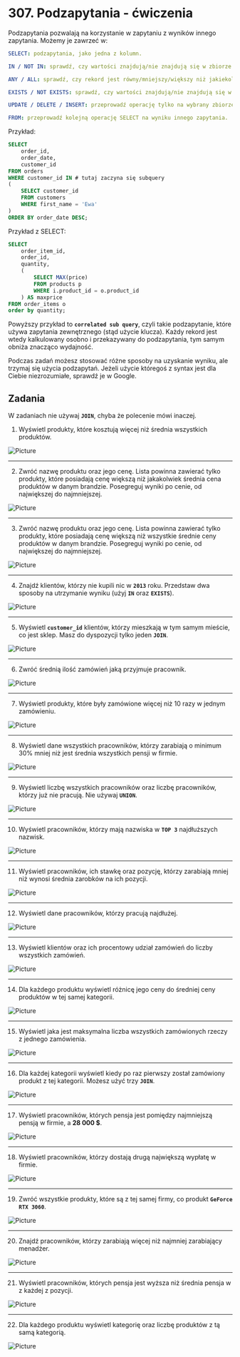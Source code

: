 # 307. Podzapytania - ćwiczenia

Podzapytania pozwalają na korzystanie w zapytaniu z wyników innego zapytania. Możemy je zawrzeć w:

```yaml
SELECT: podzapytania, jako jedna z kolumn.

IN / NOT IN: sprawdź, czy wartości znajdują/nie znajdują się w zbiorze z podzapytania.

ANY / ALL: sprawdź, czy rekord jest równy/mniejszy/większy niż jakiekolwiek/wszystkie rekordy z zapytania. W porównaniu do poprzedniego, używa się tutaj =, <, >.

EXISTS / NOT EXISTS: sprawdź, czy wartości znajdują/nie znajdują się w zbiorze z podzapytania.

UPDATE / DELETE / INSERT: przeprowadź operację tylko na wybrany zbiorze.

FROM: przeprowadź kolejną operację SELECT na wyniku innego zapytania.
```

Przykład:

```sql
SELECT
    order_id,
    order_date,
    customer_id
FROM orders
WHERE customer_id IN # tutaj zaczyna się subquery
(
	SELECT customer_id
	FROM customers
	WHERE first_name = 'Ewa'
)
ORDER BY order_date DESC;
```

Przykład z SELECT:

```sql
SELECT
	order_item_id,
	order_id,
	quantity,
	(
	    SELECT MAX(price)
	    FROM products p
	    WHERE i.product_id = o.product_id
	) AS maxprice
FROM order_items o
order by quantity;
```

Powyższy przykład to **`correlated sub query`**, czyli takie podzapytanie, które używa zapytania zewnętrznego (stąd użycie klucza). Każdy rekord jest wtedy kalkulowany osobno i przekazywany do podzapytania, tym samym obniża znacząco wydajność.

Podczas zadań możesz stosować różne sposoby na uzyskanie wyniku, ale trzymaj się użycia podzapytań. Jeżeli użycie któregoś z syntax jest dla Ciebie niezrozumiałe, sprawdź je w Google.

<div class="page"/>

## Zadania

W zadaniach nie używaj **`JOIN`**, chyba że polecenie mówi inaczej.

1. Wyświetl produkty, które kosztują więcej niż średnia wszystkich produktów.

![Picture](images/images_results/30701.png)

---

2. Zwróć nazwę produktu oraz jego cenę. Lista powinna zawierać tylko produkty, które posiadają cenę większą niż jakakolwiek średnia cena produktów w danym brandzie. Posegreguj wyniki po cenie, od największej do najmniejszej.

![Picture](images/images_results/30702.png)

---

3. Zwróć nazwę produktu oraz jego cenę. Lista powinna zawierać tylko produkty, które posiadają cenę większą niż wszystkie średnie ceny produktów w danym brandzie. Posegreguj wyniki po cenie, od największej do najmniejszej.

![Picture](images/images_results/30703.png)

---

4. Znajdź klientów, którzy nie kupili nic w **`2013`** roku. Przedstaw dwa sposoby na utrzymanie wyniku (użyj **`IN`** oraz **`EXISTS`**).

![Picture](images/images_results/30704.png)

---

5. Wyświetl **`customer_id`** klientów, którzy mieszkają w tym samym mieście, co jest sklep. Masz do dyspozycji tylko jeden **`JOIN`**.

![Picture](images/images_results/30705.png)

---

6. Zwróć średnią ilość zamówień jaką przyjmuje pracownik.

![Picture](images/images_results/30706.png)

---

7. Wyświetl produkty, które były zamówione więcej niż 10 razy w jednym zamówieniu.

![Picture](images/images_results/30707.png)

---

8. Wyświetl dane wszystkich pracowników, którzy zarabiają o minimum 30% mniej niż jest średnia wszystkich pensji w firmie.

![Picture](images/images_results/30708.png)

---

9. Wyświetl liczbę wszystkich pracowników oraz liczbę pracowników, którzy już nie pracują. Nie używaj **`UNION`**.

![Picture](images/images_results/30709.png)

---

10. Wyświetl pracowników, którzy mają nazwiska w **`TOP 3`** najdłuższych nazwisk.

![Picture](images/images_results/30710.png)

---

11. Wyświetl pracowników, ich stawkę oraz pozycję, którzy zarabiają mniej niż wynosi średnia zarobków na ich pozycji.

![Picture](images/images_results/30711.png)

---

12. Wyświetl dane pracowników, którzy pracują najdłużej.

![Picture](images/images_results/30712.png)

---

13. Wyświetl klientów oraz ich procentowy udział zamówień do liczby wszystkich zamówień.

![Picture](images/images_results/30713.png)

---

14. Dla każdego produktu wyświetl różnicę jego ceny do średniej ceny produktów w tej samej kategorii.

![Picture](images/images_results/30714.png)

---

15. Wyświetl jaka jest maksymalna liczba wszystkich zamówionych rzeczy z jednego zamówienia.

![Picture](images/images_results/30715.png)

---

16. Dla każdej kategorii wyświetl kiedy po raz pierwszy został zamówiony produkt z tej kategorii. Możesz użyć trzy **`JOIN`**.

![Picture](images/images_results/30716.png)

---

17. Wyświetl pracowników, których pensja jest pomiędzy najmniejszą pensją w firmie, a **28 000 $**.

![Picture](images/images_results/30717.png)

---

18. Wyświetl pracowników, którzy dostają drugą największą wypłatę w firmie.

![Picture](images/images_results/30718.png)

---

19. Zwróć wszystkie produkty, które są z tej samej firmy, co produkt **`GeForce RTX 3060`**.

![Picture](images/images_results/30719.png)

---

20. Znajdź pracowników, którzy zarabiają więcej niż najmniej zarabiający menadżer.

![Picture](images/images_results/30720.png)

---

21. Wyświetl pracowników, których pensja jest wyższa niż średnia pensja w z każdej z pozycji.

![Picture](images/images_results/30721.png)

---

22. Dla każdego produktu wyświetl kategorię oraz liczbę produktów z tą samą kategorią.

![Picture](images/images_results/30722.png)

